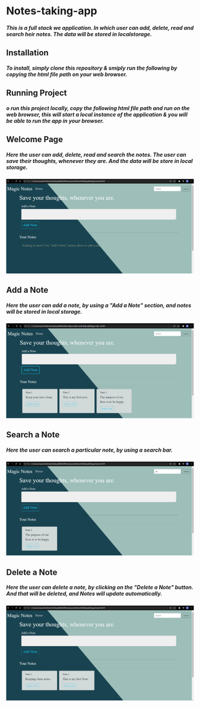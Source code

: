 # Notes-taking-app
<h5>This is a full stack we application. In which user can add, delete, read and search heir notes. The data will be stored in localstorage.</h5>

<h2>Installation</h2>
<h5> To install, simply clone this repository & smiply run the following by copying the html file path on your web browser.</h5>

<h2>Running Project</h2>
<h5>o run this project locally, copy the following html file path and run on the web browser, this will start a local instance of the application & you will be able to run the app in your browser.</h5>

<h2>Welcome Page</h2>
<h5>Here the user can add, delete, read and search the notes. The user can save their thoughts, whenever they are. And the data will be store in local storage.</h5>
<img src="images/wlcm.png" alt="wlcm">

<h2>Add a Note</h2>
<h5>Here the user can add a note, by using a "Add a Note" section, and notes will be stored in local storage.</h5>
<img src="images/Add.png" alt="Add">

<h2>Search a Note</h2>
<h5>Here the user can search a particular note, by using a search bar.</h5>
<img src="images/search.png" alt="Search">

<h2>Delete a Note</h2>
<h5>Here the user can delete a note, by clicking on the "Delete a Note" button. And that will be deleted, and Notes will update automatically.</h5>
<img src="images/delete.png" alt="Delete">
